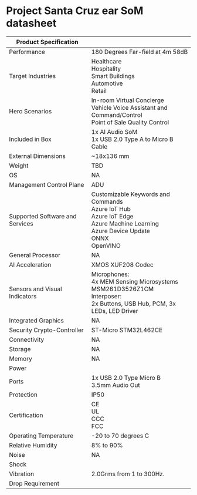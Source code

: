 <!---
title: Azure ear SoM datasheet                     # the article title to show on the browser tab
description: Provides a list of important technical specifications for the Azure Ear SoM.              # 115 - 145 character description to show in search results
author: elqu20      # the author's GitHub ID - will be auto-populated if set in settings.json
ms.author: v-elqu     # the author's Microsoft alias (if applicable) - will be auto-populated if set in settings.json
ms.date: {@date}           # the date - will be auto-populated when template is first applied
ms.topic: reference  # the type of article
--->
# Project Santa Cruz ear SoM datasheet



|Product Specification           |     |
|--------------------------------|--------|
|Performance                     |180 Degrees Far-field at 4m 58dB  |
|Target Industries               |Healthcare <br> Hospitality <br> Smart Buildings <br> Automotive <br> Retail  |
|Hero Scenarios                  |In-room Virtual Concierge <br> Vehicle Voice Assistant and Command/Control <br> Point of Sale Quality Control |
|Included in Box  |1x AI Audio SoM <br> 1x USB 2.0 Type A to Micro B Cable |
|External Dimensions             |~18x136 mm   |
|Weight                          |TBD          |
|OS                              |NA           |
|Management Control Plane        |ADU          |
|Supported Software and Services |Customizable Keywords and Commands <br> Azure IoT Hub <br> Azure IoT Edge <br> Azure Machine Learning <br> Azure Device Update <br> ONNX <br> OpenVINO        |
|General Processor               |NA         |
|AI Acceleration                 |XMOS XUF208 Codec        |
|Sensors and Visual Indicators   |Microphones: <br> 4x MEM Sensing Microsystems MSM261D3526Z1CM <br> Interposer: <br> 2x Buttons, USB Hub, PCM, 3x LEDs, LED Driver          |
|Integrated Graphics             |NA       |
|Security Crypto-Controller      |ST-Micro STM32L462CE       |
|Connectivity                    |NA      |
|Storage                         |NA     |
|Memory                          |NA   |
|Power                           |     |
|Ports                           |1x USB 2.0 Type Micro B <br> 3.5mm Audio Out     |
|Protection                      |IP50    |
|Certification                   |CE <br> UL <br> CCC <br> FCC     |
|Operating Temperature           |-20 to 70 degrees C     |
|Relative Humidity               |8% to 90%    |
|Noise                           |NA     |
|Shock                           |     |
|Vibration                       |2.0Grms from 1 to 300Hz.     |
|Drop Requirement                |     |
